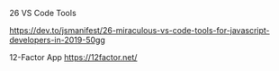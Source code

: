 26 VS Code Tools

https://dev.to/jsmanifest/26-miraculous-vs-code-tools-for-javascript-developers-in-2019-50gg

12-Factor App
https://12factor.net/
